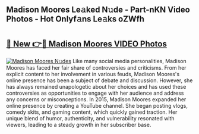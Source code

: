 ## Madison Moores Le𝚊ked N𝚞de - Part-nKN Video Photos - Hot Onlyf𝚊ns Le𝚊ks oZWfh

# <h2><a href="http://ab76573.deff.icu/?id=Madison+Moores">🔗 New 👉🔴 Madison Moores VIDEO Photos</a></h2>

[![Madison Moores N𝚞des](https://i.imgur.com/rIISA9y.gif)](http://ab76573.deff.icu/?id=Madison+Moores)
Like many social media personalities, Madison Moores has faced her fair share of controversies and criticisms. From her explicit content to her involvement in various feuds, Madison Moores's online presence has been a subject of debate and discussion. However, she has always remained unapologetic about her choices and has used these controversies as opportunities to engage with her audience and address any concerns or misconceptions. In 2015, Madison Moores expanded her online presence by creating a YouTube channel. She began posting vlogs, comedy skits, and gaming content, which quickly gained traction. Her unique blend of humor, authenticity, and vulnerability resonated with viewers, leading to a steady growth in her subscriber base.
